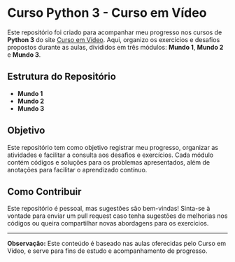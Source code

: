 # Curso Python 3 - Curso em Vídeo

Este repositório foi criado para acompanhar meu progresso nos cursos de **Python 3** do site [Curso em Vídeo](https://www.cursoemvideo.com/). Aqui, organizo os exercícios e desafios propostos durante as aulas, divididos em três módulos: **Mundo 1**, **Mundo 2** e **Mundo 3**.

## Estrutura do Repositório

- **Mundo 1**
- **Mundo 2**
- **Mundo 3**

## Objetivo

Este repositório tem como objetivo registrar meu progresso, organizar as atividades e facilitar a consulta aos desafios e exercícios. Cada módulo contém códigos e soluções para os problemas apresentados, além de anotações para facilitar o aprendizado contínuo.

## Como Contribuir

Este repositório é pessoal, mas sugestões são bem-vindas! Sinta-se à vontade para enviar um pull request caso tenha sugestões de melhorias nos códigos ou queira compartilhar novas abordagens para os exercícios.

---

**Observação:** Este conteúdo é baseado nas aulas oferecidas pelo Curso em Vídeo, e serve para fins de estudo e acompanhamento de progresso.
